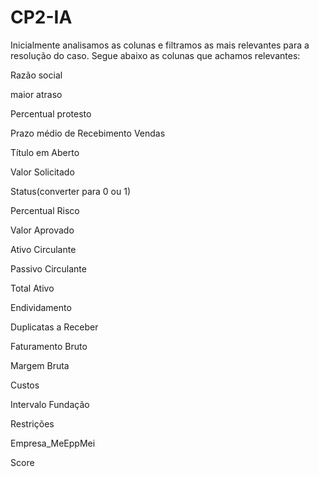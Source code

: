 # CP2-IA
Inicialmente analisamos as colunas e filtramos as mais relevantes para a resolução do caso. Segue abaixo as colunas que achamos relevantes:

Razão social 

maior atraso

Percentual protesto

Prazo médio de Recebimento Vendas

Título em Aberto

Valor Solicitado

Status(converter para 0 ou 1)

Percentual Risco

Valor Aprovado

Ativo Circulante

Passivo Circulante

Total Ativo

Endividamento

Duplicatas a Receber

Faturamento Bruto

Margem Bruta

Custos

Intervalo Fundação

Restrições

Empresa_MeEppMei

Score
